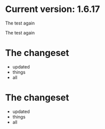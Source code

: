 Current version: 1.6.17
=========================


The test again

The test again

The changeset
===========
- updated
- things
- all

The changeset
===========
- updated
- things
- all





